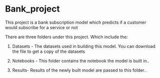 # Bank_project

This project is a bank subscription model which predicts if a customer would subscribe for a service or not 

There are three folders under this project. Which include the:

1. Datasets - The datasets used in building this model. You can download the file to get a copy of the datasets

2. Notebooks - This folder contains the notebook the model is built in..

3. Results- Results of the newly built model are passed to this folder..
